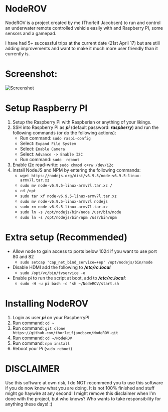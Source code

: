 # NodeROV

NodeROV is a project created by me (Thorleif Jacobsen) to run and control an underwater remote controlled vehicle easily with and Raspberry PI, some sensors and a gamepad.

I have had 5+ successful trips at the current date (21st April 17) but are still adding improvements and want to make it much more user friendly than it currently is.

# Screenshot:

![Screenshot](https://d3vv6lp55qjaqc.cloudfront.net/items/2x2n2W0d2b423f021U2f/noderov-screen1.png)

# Setup Raspberry PI

1. Setup the Raspberry PI with Raspberian or anything of your likings.
2. SSH into Raspberry PI as ***pi*** (default password: ***raspberry***) and run the following commands (or do the following actions):
   * Run command: ```sudo raspi-config```
   * Select: ```Expand File System```
   * Select: ```Enable Camera```
   * Select: ```Advance -> Enable I2C```
   * Run command: ```sudo  reboot```
3. Enable i2c read-write: ```sudo chmod o+rw /dev/i2c```
4. install NodeJS and NPM by entering the following commands:
   * ```wget https://nodejs.org/dist/v6.9.5/node-v6.9.5-linux-armv7l.tar.xz```
   * ```sudo mv node-v6.9.5-linux-armv7l.tar.xz /```
   * ```cd /opt```
   * ```sudo tar xf node-v6.9.5-linux-armv7l.tar.xz```
   * ```sudo mv node-v6.9.5-linux-armv7l nodejs```
   * ```sudo rm node-v6.9.5-linux-armv7l.tar.xz```
   * ```sudo ln -s /opt/nodejs/bin/node /usr/bin/node```
   * ```sudo ln -s /opt/nodejs/bin/npm /usr/bin/npm```

# Extra setup (Recommended)

* Allow node to gain access to ports below 1024 if you want to use port 80 and 82
   * ```sudo setcap 'cap_net_bind_service=+ep' /opt/nodejs/bin/node```
* Disable HDMI add the following to ***/etc/rc.local***
   * ```sudo /opt/vc/bin/tvservice -o```
* Enable pi to run the script at boot, add to ***/etc/rc.local***:
   * ```sudo -H -u pi bash -c 'sh ~/NodeROV/start.sh```

# Installing NodeROV

1. Login as user ***pi*** on your RaspberryPI
2. Run command: ```cd ~```
3. Run command: ```git clone https://github.com/thorleifjaocbsen/NodeROV.git```
4. Run command: ```cd ~/NodeROV```
5. Run command: ```npm install```
6. Reboot your Pi (```sudo reboot```)

# DISCLAIMER

Use this software at own risk, I do NOT recommend you to use this software if you do now know what you are doing. It is not 100% finished and stuff might go haywire at any second! I might remove this disclaimer when I'm done with the project, but who knows? Who wants to take responsibility for anything these days! :)
